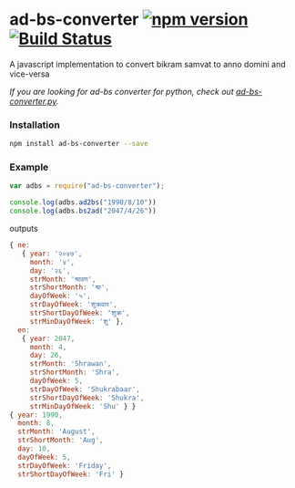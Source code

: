 # ad-bs-converter [![npm version](https://badge.fury.io/js/ad-bs-converter.svg)](http://badge.fury.io/js/ad-bs-converter) [![Build Status](https://travis-ci.org/techgaun/ad-bs-converter.svg?branch=master)](https://travis-ci.org/techgaun/ad-bs-converter)
A javascript implementation to convert bikram samvat to anno domini and vice-versa

_If you are looking for ad-bs converter for python, check out [ad-bs-converter.py](https://github.com/techgaun/ad-bs-converter)._

### Installation
```bash
npm install ad-bs-converter --save
```

### Example
```javascript
var adbs = require("ad-bs-converter");

console.log(adbs.ad2bs("1990/8/10"))
console.log(adbs.bs2ad("2047/4/26"))
```

outputs

```javascript
{ ne: 
   { year: '२०४७',
     month: '४',
     day: '२६',
     strMonth: 'श्रावण',
     strShortMonth: 'श्रा',
     dayOfWeek: '५',
     strDayOfWeek: 'शुक्रवार',
     strShortDayOfWeek: 'शुक्र',
     strMinDayOfWeek: 'शु' },
  en: 
   { year: 2047,
     month: 4,
     day: 26,
     strMonth: 'Shrawan',
     strShortMonth: 'Shra',
     dayOfWeek: 5,
     strDayOfWeek: 'Shukrabaar',
     strShortDayOfWeek: 'Shukra',
     strMinDayOfWeek: 'Shu' } }
{ year: 1990,
  month: 8,
  strMonth: 'August',
  strShortMonth: 'Aug',
  day: 10,
  dayOfWeek: 5,
  strDayOfWeek: 'Friday',
  strShortDayOfWeek: 'Fri' }
```
